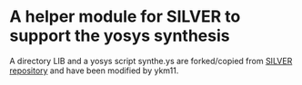 # A helper module for SILVER to support the yosys synthesis

A directory LIB and a yosys script synthe.ys are forked/copied from [SILVER repository](https://github.com/Chair-for-Security-Engineering/SILVER/tree/master/yosys) and have been modified by ykm11.

